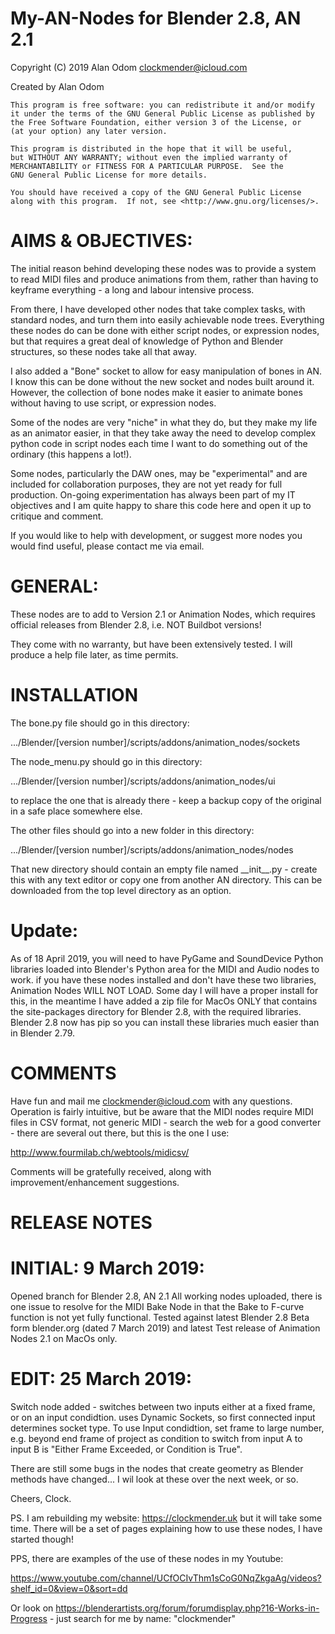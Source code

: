 # My-AN-Nodes for Blender 2.8, AN 2.1

Copyright (C) 2019 Alan Odom
clockmender@icloud.com

Created by Alan Odom

    This program is free software: you can redistribute it and/or modify
    it under the terms of the GNU General Public License as published by
    the Free Software Foundation, either version 3 of the License, or
    (at your option) any later version.

    This program is distributed in the hope that it will be useful,
    but WITHOUT ANY WARRANTY; without even the implied warranty of
    MERCHANTABILITY or FITNESS FOR A PARTICULAR PURPOSE.  See the
    GNU General Public License for more details.

    You should have received a copy of the GNU General Public License
    along with this program.  If not, see <http://www.gnu.org/licenses/>.
    
# AIMS & OBJECTIVES:

The initial reason behind developing these nodes was to provide a system to read MIDI files and produce animations from them, rather than having to keyframe everything - a long and labour intensive process.

From there, I have developed other nodes that take complex tasks, with standard nodes, and turn them into easily achievable node trees. Everything these nodes do can be done with either script nodes, or expression nodes, but that requires a great deal of knowledge of Python and Blender structures, so these nodes take all that away.

I also added a "Bone" socket to allow for easy manipulation of bones in AN. I know this can be done without the new socket and nodes built around it. However, the collection of bone nodes make it easier to animate bones without having to use script, or expression nodes.

Some of the nodes are very "niche" in what they do, but they make my life as an animator easier, in that they take away the need to develop complex python code in script nodes each time I want to do something out of the ordinary (this happens a lot!).

Some nodes, particularly the DAW ones, may be "experimental" and are included for collaboration purposes, they are not yet ready for full production. On-going experimentation has always been part of my IT objectives and I am quite happy to share this code here and open it up to critique and comment.

If you would like to help with development, or suggest more nodes you would find useful, please contact me via email.

# GENERAL:

These nodes are to add to Version 2.1 or Animation Nodes, which requires official releases from Blender 2.8, i.e. NOT Buildbot versions!

They come with no warranty, but have been extensively tested. I will produce a help file later, as time permits.

# INSTALLATION

The bone.py file should go in this directory:

.../Blender/[version number]/scripts/addons/animation_nodes/sockets

The node_menu.py should go in this directory:

.../Blender/[version number]/scripts/addons/animation_nodes/ui

to replace the one that is already there - keep a backup copy of the original in a safe place somewhere else.

The other files should go into a new folder in this directory:

.../Blender/[version number]/scripts/addons/animation_nodes/nodes

That new directory should contain an empty file named \_\_init\_\_.py - create this with any text editor or copy one from another AN directory. This can be downloaded from the top level directory as an option.

# Update:

As of 18 April 2019, you will need to have PyGame and SoundDevice Python libraries loaded into Blender's Python area for the MIDI and Audio nodes to work. if you have these nodes installed and don't have these two libraries, Animation Nodes WILL NOT LOAD. Some day I will have a proper install for this, in the meantime I have added a zip file for MacOs ONLY that contains the site-packages directory for Blender 2.8, with the required libraries. Blender 2.8 now has pip so you can install these libraries much easier than in Blender 2.79.

# COMMENTS

Have fun and mail me clockmender@icloud.com with any questions. Operation is fairly intuitive, but be aware that the MIDI nodes require MIDI files in CSV format, not generic MIDI - search the web for a good converter - there are several out there, but this is the one I use:

http://www.fourmilab.ch/webtools/midicsv/

Comments will be gratefully received, along with improvement/enhancement suggestions.

# RELEASE NOTES

# INITIAL: 9 March 2019:

Opened branch for Blender 2.8, AN 2.1 All working nodes uploaded, there is one issue to resolve for the MIDI Bake Node in that the Bake to F-curve function is not yet fully functional. Tested against latest Blender 2.8 Beta form blender.org (dated 7 March 2019) and latest Test release of Animation Nodes 2.1 on MacOs only.

# EDIT: 25 March 2019:

Switch node added - switches between two inputs either at a fixed frame, or on an input condidtion. uses Dynamic Sockets, so first connected input determines socket type. To use Input condidtion, set frame to large number, e.g. beyond end frame of project as condition to switch from input A to input B is "Either Frame Exceeded, or Condition is True".

There are still some bugs in the nodes that create geometry as Blender methods have changed... I wil look at these over the next week, or so.

Cheers, Clock.

PS. I am rebuilding my website: https://clockmender.uk but it will take some time. There will be a set of pages explaining how to use these nodes, I have started though!

PPS, there are examples of the use of these nodes in my Youtube:

https://www.youtube.com/channel/UCfOCIvThm1sCoG0NqZkgaAg/videos?shelf_id=0&view=0&sort=dd

Or look on https://blenderartists.org/forum/forumdisplay.php?16-Works-in-Progress - just search for me by name: "clockmender"
